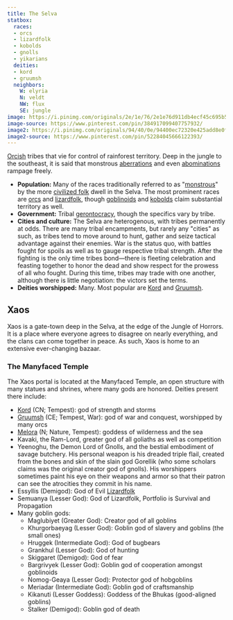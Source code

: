 ```yaml
---
title: The Selva
statbox:
  races:
  - orcs
  - lizardfolk
  - kobolds
  - gnolls
  - yikarians
  deities:
  - kord
  - gruumsh
  neighbors:
    W: elyria
    N: veldt
    NW: flux
    SE: jungle
image: https://i.pinimg.com/originals/2e/1e/76/2e1e76d911db4ecf45c695b5464dab6e.png
image-source: https://www.pinterest.com/pin/384917099407757932/
image2: https://i.pinimg.com/originals/94/40/0e/94400ec72320e425add8e0f9e59846f7.jpg
image2-source: https://www.pinterest.com/pin/52284045666122393/
---
```

[Orcish](../creatures/orcs) tribes that vie for control of rainforest territory. Deep in the jungle to the southeast, it is said that monstrous [aberrations](https://dungeonsdragons.fandom.com/wiki/Aberration) and even [abominations](https://dungeonsdragons.fandom.com/wiki/Abomination) rampage freely.

* **Population:** Many of the races traditionally referred to as "[monstrous](https://dungeonsdragons.fandom.com/wiki/Creature_type#Monstrous_humanoid)" by the more [civilized folk](https://dungeonsdragons.fandom.com/wiki/Humanoid) dwell in the Selva. The most prominent races are [orcs](../creatures/orcs) and [lizardfolk](../creatures/lizardfolk), though [goblinoids](https://dungeonsdragons.fandom.com/wiki/Goblinoid) and [kobolds](../creatures/kobolds) claim substantial territory as well.
* **Government:** Tribal [gerontocracy](https://en.wikipedia.org/wiki/Gerontocracy), though the specifics vary by tribe.
* **Cities and culture:** The Selva are heterogenous, with tribes permanently at odds. There are many tribal encampments, but rarely any "cities" as such, as tribes tend to move around to hunt, gather and seize tactical advantage against their enemies. War is the status quo, with battles fought for spoils as well as to gauge respective tribal strength. After the fighting is the only time tribes bond—there is fleeting celebration and feasting together to honor the dead and show respect for the prowess of all who fought. During this time, tribes may trade with one another, although there is little negotiation: the victors set the terms.
* **Deities worshipped:** Many. Most popular are [Kord](../dossiers/kord) and [Gruumsh](../dossiers/gruumsh).

## Xaos

Xaos is a gate-town deep in the Selva, at the edge of the Jungle of Horrors. It is a place where everyone agrees to disagree on nearly everything, and the clans can come together in peace. As such, Xaos is home to an extensive ever-changing bazaar.

### The Manyfaced Temple

The Xaos portal is located at the Manyfaced Temple, an open structure with many statues and shrines, where many gods are honored. Deities present there include:

* [Kord](../dossiers/kord) (CN; Tempest): god of strength and storms
* [Gruumsh](../dossiers/gruumsh) (CE; Tempest, War): god of war and conquest, worshipped by many orcs
* [Melora](../dossiers/melora) (N; Nature, Tempest): goddess of wilderness and the sea
* Kavaki, the Ram-Lord, greater god of all goliaths as well as competition
* Yeenoghu, the Demon Lord of Gnolls, and the bestial embodiment of savage butchery. His personal weapon is his dreaded triple flail, created from the bones and skin of the slain god Gorellik (who some scholars claims was the original creator god of gnolls). His worshippers sometimes paint his eye on their weapons and armor so that their patron can see the atrocities they commit in his name.
* Essyllis (Demigod): God of Evil [Lizardfolk](https://www.d20pfsrd.com/races/3rd-party-races/paizo-fans-united/lizardfolk)
* Semuanya (Lesser God): God of Lizardfolk, Portfolio is Survival and Propagation
* Many goblin gods:
  * Maglubiyet (Greater God): Creator god of all goblins
  * Khurgorbaeyag (Lesser God): Goblin god of slavery and goblins (the small ones)
  * Hruggek (Intermediate God): God of bugbears
  * Grankhul (Lesser God): God of hunting
  * Skiggaret (Demigod): God of fear
  * Bargrivyek (Lesser God): Goblin god of cooperation amongst goblinoids
  * Nomog-Geaya (Lesser God): Protector god of hobgoblins
  * Meriadar (Intermediate God): Goblin god of craftsmanship
  * Kikanuti (Lesser Goddess): Goddess of the Bhukas (good-aligned goblins)
  * Stalker (Demigod): Goblin god of death
